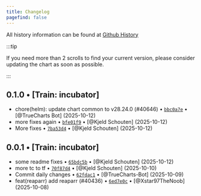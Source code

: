 ```yaml
---
title: Changelog
pagefind: false
---
```


All history information can be found at [Github History](https://github.com/trueforge-org/truecharts/commits/master/charts/incubator/reaparr)

:::tip

If you need more than 2 scrolls to find your current version, please consider updating the chart as soon as possible.

:::

## 0.1.0 • [Train: incubator]

- chore(helm): update chart common to v28.24.0 (#40646) • [`bbc0a7e`](https://github.com/trueforge-org/truecharts/commit/bbc0a7e4c9814a6d7405c1b8f9eb1448648b5736) • [@TrueCharts Bot] (2025-10-12)
- more fixes again • [`bfe01f9`](https://github.com/trueforge-org/truecharts/commit/bfe01f93014c6f29f14dbd673273c4741dcabe33) • [@Kjeld Schouten] (2025-10-12)
- More fixes • [`7ba53d4`](https://github.com/trueforge-org/truecharts/commit/7ba53d4a8d11546a5b96b98a1472e6f6094d8e36) • [@Kjeld Schouten] (2025-10-12)

## 0.0.1 • [Train: incubator]

- some readme fixes • [`65bdc5b`](https://github.com/trueforge-org/truecharts/commit/65bdc5bee8da831093597a659d090b06f50a9f7f) • [@Kjeld Schouten] (2025-10-12)
- more tc to tf • [`70f87d4`](https://github.com/trueforge-org/truecharts/commit/70f87d44a930f912f6ba4eead6cdda9ca993572f) • [@Kjeld Schouten] (2025-10-10)
- Commit daily changes • [`62fdac1`](https://github.com/trueforge-org/truecharts/commit/62fdac1d35dc9528886030e8aa04808e045d08e6) • [@TrueCharts-Bot] (2025-10-09)
- feat(reaparr) add reaparr (#40436) • [`6ed7e0c`](https://github.com/trueforge-org/truecharts/commit/6ed7e0c5e331a713460974c946ff7a884fbb92ae) • [@Xstar97TheNoob] (2025-10-08)
